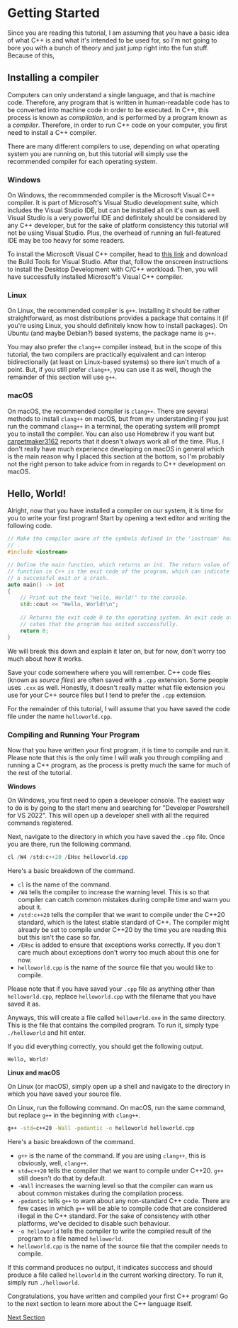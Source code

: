 # Getting Started

Since you are reading this tutorial, I am assuming that you have a basic idea of what C++ is and what it's intended to be used for, so I'm not going to bore you with a bunch of theory and just jump right into the fun stuff. Because of this, 

## Installing a compiler

Computers can only understand a single language, and that is machine code. Therefore, any program that is written in human-readable code has to be converted into machine code in order to be executed. In C++, this process is known as _compilation_, and is performed by a program known as a _compiler_. Therefore, in order to run C++ code on your computer, you first need to install a C++ compiler.

There are many different compilers to use, depending on what operating system you are running on, but this tutorial will simply use the recommended compiler for each operating system.

### Windows

On Windows, the recommmended compiler is the Microsoft Visual C++ compiler. It is part of Microsoft's Visual Studio development suite, which includes the Visual Studio IDE, but can be installed all on it's own as well. Visual Studio is a very powerful IDE and definitely should be considered by any C++ developer, but for the sake of platform consistency this tutorial will not be using Visual Studio. Plus, the overhead of running an full-featured IDE may be too heavy for some readers.

To install the Microsoft Visual C++ compiler, head to [this link](https://visualstudio.microsoft.com/downloads/#tools-for-visual-studio-2022-family) and download the Build Tools for Visual Studio. After that, follow the onscreen instructions to install the Desktop Development with C/C++ workload. Then, you will have successfully installed Microsoft's Visual C++ compiler.

### Linux

On Linux, the recommended compiler is `g++`. Installing it should be rather straightforward, as most distributions provides a package that contains it (if you're using Linux, you should definitely know how to install packages). On Ubuntu (and maybe Debian?) based systems, the package name is `g++`.

You may also prefer the `clang++` compiler instead, but in the scope of this tutorial, the two compilers are practically equivalent and can interop bidirectionally (at least on Linux-based systems) so there isn't much of a point. But, if you still prefer `clang++`, you can use it as well, though the remainder of this section will use `g++`.

### macOS

On macOS, the recommended compiler is `clang++`. There are several methods to install `clang++` on macOS, but from my understanding if you just run the command `clang++` in a terminal, the operating system will prompt you to install the compiler. You can also use Homebrew if you want but [carpetmaker3162](https://github.com/carpetmaker3162) reports that it doesn't always work all of the time. Plus, I don't really have much experience developing on macOS in general which is the main reason why I placed this section at the bottom, so I'm probably not the right person to take advice from in regards to C++ development on macOS.

## Hello, World!

Alright, now that you have installed a compiler on our system, it is time for you to write your first program! Start by opening a text editor and writing the following code.

```cpp
// Make the compiler aware of the symbols defined in the 'iostream' header file
// .
#include <iostream>

// Define the main function, which returns an int. The return value of the main
// function in C++ is the exit code of the program, which can indicate either
// a successful exit or a crash.
auto main() -> int
{
    // Print out the text "Hello, World!" to the console.
    std::cout << "Hello, World!\n";
    
    // Returns the exit code 0 to the operating system. An exit code of 0 indi-
    // cates that the program has exited successfully.
    return 0;
}
```

We will break this down and explain it later on, but for now, don't worry too much about how it works.

Save your code somewhere where you will remember. C++ code files (known as _source files_) are often saved with a `.cpp` extension. Some people uses `.cxx` as well. Honestly, it doesn't really matter what file extension you use for your C++ source files but I tend to prefer the `.cpp` extension.

For the remainder of this tutorial, I will assume that you have saved the code file under the name `helloworld.cpp`.

### Compiling and Running Your Program

Now that you have written your first program, it is time to compile and run it. Please note that this is the only time I will walk you through compiling and running a C++ program, as the process is pretty much the same for much of the rest of the tutorial.

**Windows**

On Windows, you first need to open a developer console. The easiest way to do is by going to the start menu and searching for "Developer Powershell for VS 2022". This will open up a developer shell with all the required commands registered.

Next, navigate to the directory in which you have saved the `.cpp` file. Once you are there, run the following command.

```powershell
cl /W4 /std:c++20 /EHsc helloworld.cpp
```

Here's a basic breakdown of the command.
- `cl` is the name of the command.
- `/W4` tells the compiler to increase the warning level. This is so that compiler can catch common mistakes during compile time and warn you about it.
- `/std:c++20` tells the compiler that we want to compile under the C++20 standard, which is the latest stable standard of C++. The compiler might already be set to compile under C++20 by the time you are reading this but this isn't the case so far.
- `/EHsc` is added to ensure that exceptions works correctly. If you don't care much about exceptions don't worry too much about this one for now.
- `helloworld.cpp` is the name of the source file that you would like to compile.

Please note that if you have saved your `.cpp` file as anything other than `helloworld.cpp`, replace `helloworld.cpp` with the filename that you have saved it as.

Anyways, this will create a file called `helloworld.exe` in the same directory. This is the file that contains the compiled program. To run it, simply type `./helloworld` and hit enter.

If you did everything correctly, you should get the following output.

```
Hello, World!
```

**Linux and macOS**

On Linux (or macOS), simply open up a shell and navigate to the directory in which you have saved your source file.

On Linux, run the following command. On macOS, run the same command, but replace `g++` in the beginning with `clang++`.

```bash
g++ -std=c++20 -Wall -pedantic -o helloworld helloworld.cpp
```

Here's a basic breakdown of the command.
- `g++` is the name of the command. If you are using `clang++`, this is obviously, well, `clang++`.
- `std=c++20` tells the compiler that we want to compile under C++20. `g++` still doesn't do that by default.
- `-Wall` increases the warning level so that the compiler can warn us about common mistakes during the compilation process.
- `-pedantic` tells `g++` to warn about any non-standard C++ code. There are few cases in which `g++` will be able to compile code that are considered illegal in the C++ standard. For the sake of consistency with other platforms, we've decided to disable such behaviour.
- `-o helloworld` tells the compiler to write the compiled result of the program to a file named `helloworld`.
- `helloworld.cpp` is the name of the source file that the compiler needs to compile.

If this command produces no output, it indicates succcess and should produce a file called `helloworld` in the current working directory. To run it, simply run `./helloworld`.

Congratulations, you have written and compiled your first C++ program! Go to the next section to learn more about the C++ language itself.

[Next Section](02_LanguageBasics.md)
